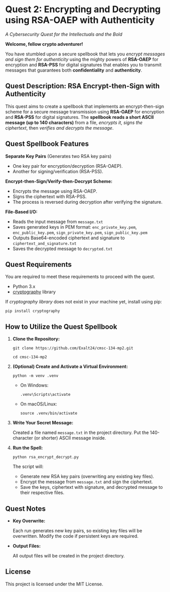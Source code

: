 # Quest 2: Encrypting and Decrypting using RSA-OAEP with Authenticity
*A Cybersecurity Quest for the Intellectuals and the Bold*

**Welcome, fellow crypto adventurer!**

You have stumbled upon a secure spellbook that lets you *encrypt messages and sign them for authenticity* using the mighty powers of **RSA-OAEP** for encryption and **RSA-PSS** for digital signatures that enables you to transmit messages that guarantees both **confidentiality** and **authenticity**.

## Quest Description: RSA Encrypt-then-Sign with Authenticity

This quest aims to create a spellbook that implements an encrypt-then-sign scheme for a secure message transmission using **RSA-OAEP** for encryption and **RSA-PSS** for digital signatures. The **spellbook reads a short ASCII message (up to 140 characters)** from a file, *encrypts it*, *signs the ciphertext*, then *verifies and decrypts the message*.

## Quest Spellbook Features

**Separate Key Pairs** (Generates two RSA key pairs)
- One key pair for encryption/decryption (RSA-OAEP).
- Another for signing/verification (RSA-PSS).

**Encrypt-then-Sign/Verify-then-Decrypt Scheme:**
- Encrypts the message using RSA-OAEP.
- Signs the ciphertext with RSA-PSS.
- The process is reversed during decryption after verifying the signature.

**File-Based I/O:**
  - Reads the input message from `message.txt`
  - Saves generated keys in PEM format: `enc_private_key.pem`, `enc_public_key.pem`, `sign_private_key.pem`, `sign_public_key.pem`
  - Outputs Base64-encoded ciphertext and signature to `ciphertext_and_signature.txt`
  - Saves the decrypted message to `decrypted.txt`

## Quest Requirements

You are required to meet these requirements to proceed with the quest.
- Python 3.x
- [cryptography](https://cryptography.io/en/latest/) library

If *cryptography library* does not exist in your machine yet, install using pip:

`pip install cryptography`

## How to Utilize the Quest Spellbook

1. **Clone the Repository:**

   `git clone https://github.com/Exalt24/cmsc-134-mp2.git`

   `cd cmsc-134-mp2`

2. **(Optional) Create and Activate a Virtual Environment:**

   `python -m venv .venv`
   - On Windows:

     `.venv\Scripts\activate`
   - On macOS/Linux:

     `source .venv/bin/activate`

3. **Write Your Secret Message:**

   Created a file named `message.txt` in the project directory. Put the 140-character (or shorter) ASCII message inside.

4. **Run the Spell:**

   `python rsa_encrypt_decrypt.py`

   The script will:
   - Generate new RSA key pairs (overwriting any existing key files).
   - Encrypt the message from `message.txt` and sign the ciphertext.
   - Save the keys, ciphertext with signature, and decrypted message to their respective files.

## Quest Notes

- **Key Overwrite:**

   Each run generates new key pairs, so existing key files will be overwritten. Modify the code if persistent keys are required.

- **Output Files:**

   All output files will be created in the project directory.

## License

This project is licensed under the MIT License.
